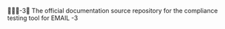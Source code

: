🚧️🚨️📧️-3📖️ The official documentation source repository for the compliance testing tool for EMAIL -3 
